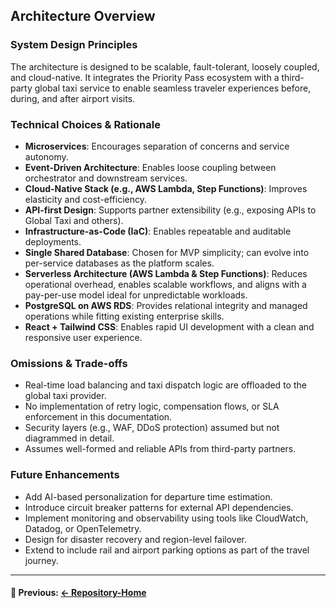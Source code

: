 ## Architecture Overview

### System Design Principles
The architecture is designed to be scalable, fault-tolerant, loosely coupled, and cloud-native. It integrates the Priority Pass ecosystem with a third-party global taxi service to enable seamless traveler experiences before, during, and after airport visits.

### Technical Choices & Rationale
- **Microservices**: Encourages separation of concerns and service autonomy.
- **Event-Driven Architecture**: Enables loose coupling between orchestrator and downstream services.
- **Cloud-Native Stack (e.g., AWS Lambda, Step Functions)**: Improves elasticity and cost-efficiency.
- **API-first Design**: Supports partner extensibility (e.g., exposing APIs to Global Taxi and others).
- **Infrastructure-as-Code (IaC)**: Enables repeatable and auditable deployments.
- **Single Shared Database**: Chosen for MVP simplicity; can evolve into per-service databases as the platform scales.
- **Serverless Architecture (AWS Lambda & Step Functions)**: Reduces operational overhead, enables scalable workflows, and aligns with a pay-per-use model ideal for unpredictable workloads.
- **PostgreSQL on AWS RDS**: Provides relational integrity and managed operations while fitting existing enterprise skills.
- **React + Tailwind CSS**: Enables rapid UI development with a clean and responsive user experience.

### Omissions & Trade-offs
- Real-time load balancing and taxi dispatch logic are offloaded to the global taxi provider.
- No implementation of retry logic, compensation flows, or SLA enforcement in this documentation.
- Security layers (e.g., WAF, DDoS protection) assumed but not diagrammed in detail.
- Assumes well-formed and reliable APIs from third-party partners.

### Future Enhancements
- Add AI-based personalization for departure time estimation.
- Introduce circuit breaker patterns for external API dependencies.
- Implement monitoring and observability using tools like CloudWatch, Datadog, or OpenTelemetry.
- Design for disaster recovery and region-level failover.
- Extend to include rail and airport parking options as part of the travel journey.

---

#### 🔗 Previous: [← Repository-Home](../../README.md)
